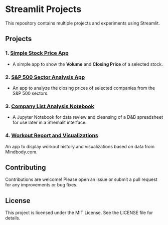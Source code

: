 # Streamlit Projects

This repository contains multiple projects and experiments using Streamlit.

## Projects

### 1. [Simple Stock Price App](simple_stock/app.py)
* A simple app to show the **Volume** and **Closing Price** of a selected stock.

### 2. [S&P 500 Sector Analysis App](sp_500/sp_app.py)
* An app to analyze the closing prices of selected companies from the S&P 500 sectors.

### 3. [Company List Analysis Notebook](Company_List.ipynb)
* A Jupyter Notebook for data review and cleansing of a D&B spreadsheet for use later in a Stremalit interface.

### 4. [Workout Report and Visualizations](Workouts/app.py)
An app to display workout history and visualizations based on data from Mindbody.com.

## Contributing

Contributions are welcome! Please open an issue or submit a pull request for any improvements or bug fixes.

## License

This project is licensed under the MIT License. See the LICENSE file for details.